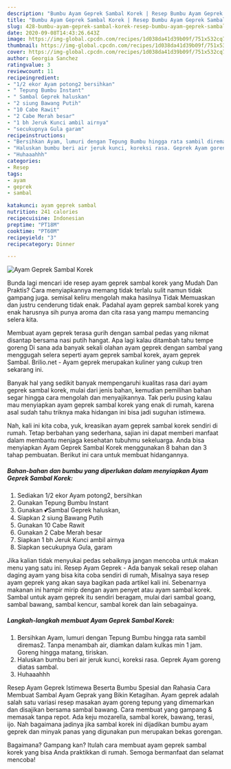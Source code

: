 ```yaml
---
description: "Bumbu Ayam Geprek Sambal Korek | Resep Bumbu Ayam Geprek Sambal Korek Yang Bisa Manjain Lidah"
title: "Bumbu Ayam Geprek Sambal Korek | Resep Bumbu Ayam Geprek Sambal Korek Yang Bisa Manjain Lidah"
slug: 428-bumbu-ayam-geprek-sambal-korek-resep-bumbu-ayam-geprek-sambal-korek-yang-bisa-manjain-lidah
date: 2020-09-08T14:43:26.643Z
image: https://img-global.cpcdn.com/recipes/1d038da41d39b09f/751x532cq70/ayam-geprek-sambal-korek-foto-resep-utama.jpg
thumbnail: https://img-global.cpcdn.com/recipes/1d038da41d39b09f/751x532cq70/ayam-geprek-sambal-korek-foto-resep-utama.jpg
cover: https://img-global.cpcdn.com/recipes/1d038da41d39b09f/751x532cq70/ayam-geprek-sambal-korek-foto-resep-utama.jpg
author: Georgia Sanchez
ratingvalue: 3
reviewcount: 11
recipeingredient:
- "1/2 ekor Ayam potong2 bersihkan"
- " Tepung Bumbu Instant"
- " Sambal Geprek haluskan"
- "2 siung Bawang Putih"
- "10 Cabe Rawit"
- "2 Cabe Merah besar"
- "1 bh Jeruk Kunci ambil airnya"
- "secukupnya Gula garam"
recipeinstructions:
- "Bersihkan Ayam, lumuri dengan Tepung Bumbu hingga rata sambil diremas2. Tanpa menambah air, diamkan dalam kulkas min 1 jam. Goreng hingga matang, tiriskan."
- "Haluskan bumbu beri air jeruk kunci, koreksi rasa. Geprek Ayam goreng diatas sambal."
- "Huhaaahhh"
categories:
- Resep
tags:
- ayam
- geprek
- sambal

katakunci: ayam geprek sambal 
nutrition: 241 calories
recipecuisine: Indonesian
preptime: "PT18M"
cooktime: "PT60M"
recipeyield: "3"
recipecategory: Dinner

---
```



![Ayam Geprek Sambal Korek](https://img-global.cpcdn.com/recipes/1d038da41d39b09f/751x532cq70/ayam-geprek-sambal-korek-foto-resep-utama.jpg)

Bunda lagi mencari ide resep ayam geprek sambal korek yang Mudah Dan Praktis? Cara menyiapkannya memang tidak terlalu sulit namun tidak gampang juga. semisal keliru mengolah maka hasilnya Tidak Memuaskan dan justru cenderung tidak enak. Padahal ayam geprek sambal korek yang enak harusnya sih punya aroma dan cita rasa yang mampu memancing selera kita.

Membuat ayam geprek terasa gurih dengan sambal pedas yang nikmat disantap bersama nasi putih hangat. Apa lagi kalau ditambah tahu tempe goreng Di sana ada banyak sekali olahan ayam geprek dengan sambal yang menggugah selera seperti ayam geprek sambal korek, ayam geprek Sambal. Brilio.net - Ayam geprek merupakan kuliner yang cukup tren sekarang ini.

Banyak hal yang sedikit banyak mempengaruhi kualitas rasa dari ayam geprek sambal korek, mulai dari jenis bahan, kemudian pemilihan bahan segar hingga cara mengolah dan menyajikannya. Tak perlu pusing kalau mau menyiapkan ayam geprek sambal korek yang enak di rumah, karena asal sudah tahu triknya maka hidangan ini bisa jadi suguhan istimewa.


Nah, kali ini kita coba, yuk, kreasikan ayam geprek sambal korek sendiri di rumah. Tetap berbahan yang sederhana, sajian ini dapat memberi manfaat dalam membantu menjaga kesehatan tubuhmu sekeluarga. Anda bisa menyiapkan Ayam Geprek Sambal Korek menggunakan 8 bahan dan 3 tahap pembuatan. Berikut ini cara untuk membuat hidangannya.

<!--inarticleads1-->

##### Bahan-bahan dan bumbu yang diperlukan dalam menyiapkan Ayam Geprek Sambal Korek:

1. Sediakan 1/2 ekor Ayam potong2, bersihkan
1. Gunakan  Tepung Bumbu Instant
1. Gunakan  💕Sambal Geprek haluskan,
1. Siapkan 2 siung Bawang Putih
1. Gunakan 10 Cabe Rawit
1. Gunakan 2 Cabe Merah besar
1. Siapkan 1 bh Jeruk Kunci ambil airnya
1. Siapkan secukupnya Gula, garam


Jika kalian tidak menyukai pedas sebaiknya jangan mencoba untuk makan menu yang satu ini. Resep Ayam Geprek - Ada banyak sekali resep olahan daging ayam yang bisa kita coba sendiri di rumah, Misalnya saya resep ayam geprek yang akan saya bagikan pada artikel kali ini. Sebenarnya makanan ini hampir mirip dengan ayam penyet atau ayam sambal korek. Sambal untuk ayam geprek itu sendiri beragam, mulai dari sambal goang, sambal bawang, sambal kencur, sambal korek dan lain sebagainya. 

<!--inarticleads2-->

##### Langkah-langkah membuat Ayam Geprek Sambal Korek:

1. Bersihkan Ayam, lumuri dengan Tepung Bumbu hingga rata sambil diremas2. Tanpa menambah air, diamkan dalam kulkas min 1 jam. Goreng hingga matang, tiriskan.
1. Haluskan bumbu beri air jeruk kunci, koreksi rasa. Geprek Ayam goreng diatas sambal.
1. Huhaaahhh


Resep Ayam Geprek Istimewa Beserta Bumbu Spesial dan Rahasia Cara Membuat Sambal Ayam Geprak yang Bikin Ketagihan. Ayam geprek adalah salah satu variasi resep masakan ayam goreng tepung yang dimemarkan dan disajikan bersama sambal bawang. Cara membuat yang gampang &amp; memasak tanpa repot. Ada keju mozarella, sambal korek, bawang, terasi, ijo. Nah bagaimana jadinya jika sambal korek ini dijadikan bumbu ayam geprek dan minyak panas yang digunakan pun merupakan bekas gorengan. 

Bagaimana? Gampang kan? Itulah cara membuat ayam geprek sambal korek yang bisa Anda praktikkan di rumah. Semoga bermanfaat dan selamat mencoba!
